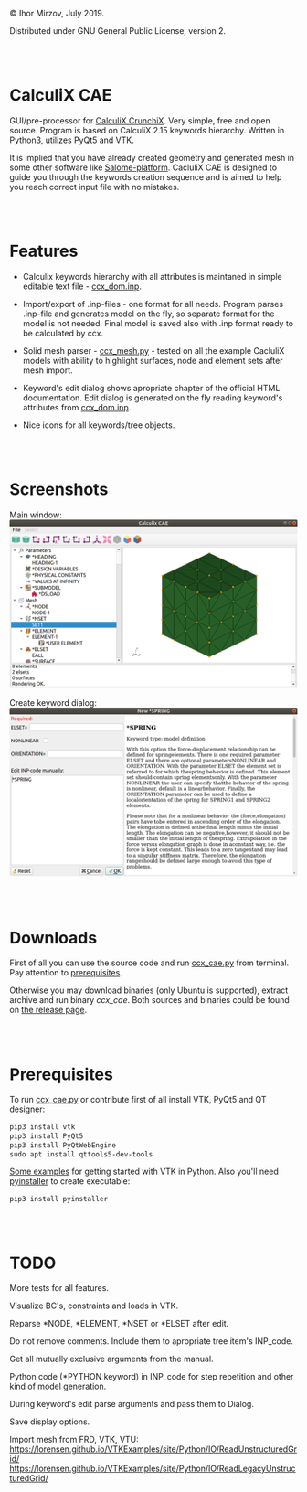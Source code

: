© Ihor Mirzov, July 2019.

Distributed under GNU General Public License, version 2.

<br/><br/>



# CalculiX CAE

GUI/pre-processor for [CalculiX CrunchiX](http://dhondt.de/). Very simple, free and open source. Program is based on CalculiX 2.15 keywords hierarchy. Written in Python3, utilizes PyQt5 and VTK.

It is implied that you have already created geometry and generated mesh in some other software like [Salome-platform](https://www.salome-platform.org/). CacluliX CAE is designed to guide you through the keywords creation sequence and is aimed to help you reach correct input file with no mistakes.

<br/><br/>



# Features

- Calculix keywords hierarchy with all attributes is maintaned in simple editable text file - [ccx_dom.inp](./ccx_dom.inp).

- Import/export of .inp-files - one format for all needs. Program parses .inp-file and generates model on the fly, so separate format for the model is not needed. Final model is saved also with .inp format ready to be calculated by ccx.

- Solid mesh parser - [ccx_mesh.py](./ccx_mesh.py) - tested on all the example CacluliX models with ability to highlight surfaces, node and element sets after mesh import.

- Keyword's edit dialog shows apropriate chapter of the official HTML documentation. Edit dialog is generated on the fly reading keyword's attributes from [ccx_dom.inp](./ccx_dom.inp).

- Nice icons for all keywords/tree objects.

<br/><br/>



# Screenshots

Main window:
![Main window](img_main.png "Main window")

Create keyword dialog:
![Create keyword dialog](img_dialog.png "Create keyword dialog")

<br/><br/>



# Downloads

First of all you can use the source code and run [ccx_cae.py](./ccx_cae.py) from terminal. Pay attention to [prerequisites](#prerequisites).

Otherwise you may download binaries (only Ubuntu is supported), extract archive and run binary *ccx_cae*. Both sources and binaries could be found on [the release page](https://github.com/imirzov/ccx_cae/releases).

<br/><br/>



# Prerequisites

To run [ccx_cae.py](./ccx_cae.py) or contribute first of all install VTK, PyQt5 and QT designer:

    pip3 install vtk
    pip3 install PyQt5
    pip3 install PyQtWebEngine
    sudo apt install qttools5-dev-tools

[Some examples](https://lorensen.github.io/VTKExamples/site/Python/) for getting started with VTK in Python. Also you'll need [pyinstaller](https://www.pyinstaller.org/) to create executable:

    pip3 install pyinstaller

<br/><br/>



# TODO

More tests for all features.

Visualize BC's, constraints and loads in VTK.

Reparse *NODE, *ELEMENT, *NSET or *ELSET after edit.

Do not remove comments. Include them to apropriate tree item's INP_code.

Get all mutually exclusive arguments from the manual.

Python code (*PYTHON keyword) in INP_code for step repetition and other kind of model generation.

During keyword's edit parse arguments and pass them to Dialog.

Save display options.

Import mesh from FRD, VTK, VTU:  
https://lorensen.github.io/VTKExamples/site/Python/IO/ReadUnstructuredGrid/  
https://lorensen.github.io/VTKExamples/site/Python/IO/ReadLegacyUnstructuredGrid/

<!--
DistanceBetweenPoints:  
https://lorensen.github.io/VTKExamples/site/Python/SimpleOperations/DistanceBetweenPoints/

Screenshot:  
https://lorensen.github.io/VTKExamples/site/Python/Utilities/Screenshot/

Text actor for displaying model info:  
https://lorensen.github.io/VTKExamples/site/Python/GeometricObjects/TextActor/
-->